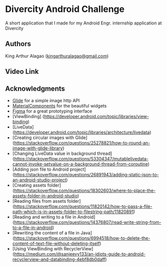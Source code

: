# Divercity Android Challenge

A short application that I made for my Android Engr. internship application at Divercity 

## Authors

King Arthur Alagao (kingarthuralagao@gmail.com)

## Video Link



## Acknowledgments

- [Glide](https://github.com/bumptech/glide) for a simple image http API
- [MaterialComponents](https://material.io/) for the beautiful widgets
- [Figma](https://www.figma.com/) for a great prototyping interface
- [ViewBinding] (https://developer.android.com/topic/libraries/view-binding)
- [LiveData] (https://developer.android.com/topic/libraries/architecture/livedata)
- [Creating circular images with Glide] (https://stackoverflow.com/questions/25278821/how-to-round-an-image-with-glide-library)
- [Changing LiveData value in background thread] (https://stackoverflow.com/questions/53304347/mutablelivedata-cannot-invoke-setvalue-on-a-background-thread-from-coroutine)
- [Adding json file to Android project] (https://stackoverflow.com/questions/26891943/adding-static-json-to-an-android-studio-project)
- [Creating assets folder] (https://stackoverflow.com/questions/18302603/where-to-place-the-assets-folder-in-android-studio)
- [Reading files from assets folder] (https://stackoverflow.com/questions/11820142/how-to-pass-a-file-path-which-is-in-assets-folder-to-filestring-path/11820891)
- [Reading and writing to a file in Android] (https://stackoverflow.com/questions/14376807/read-write-string-from-to-a-file-in-android)
- [Rewriting the content of a file in Java] (https://stackoverflow.com/questions/6994518/how-to-delete-the-content-of-text-file-without-deleting-itself)
- [Using ViewBinding with RecyclerView] (https://medium.com/@sanjeevy133/an-idiots-guide-to-android-recyclerview-and-databinding-4ebf8db0daff)
